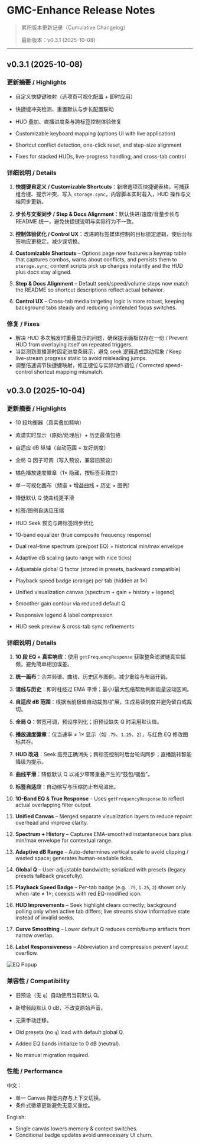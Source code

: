 # GMC-Enhance Release Notes

> 累积版本更新记录（Cumulative Changelog）
>
> 最新版本：v0.3.1  (2025-10-08)

---
## v0.3.1 (2025-10-08)

### 更新摘要 / Highlights
- 自定义快捷键映射（选项页可视化配置 + 即时应用）
- 快捷键冲突检测、重置默认与步长配置联动
- HUD 叠加、直播进度条与跨标签控制体验修复

- Customizable keyboard mapping (options UI with live application)
- Shortcut conflict detection, one-click reset, and step-size alignment
- Fixes for stacked HUDs, live-progress handling, and cross-tab control

### 详细说明 / Details
1. **快捷键自定义 / Customizable Shortcuts**：新增选项页快捷键表格，可捕获组合键、提示冲突、写入 `storage.sync`，内容脚本实时载入，HUD 操作与文档同步更新。
2. **步长与文案同步 / Step & Docs Alignment**：默认快进/速度/音量步长与 README 统一，避免快捷键说明与实际行为不一致。
3. **控制体验优化 / Control UX**：改进跨标签媒体控制的目标锁定逻辑，使后台标签响应更稳定，减少误切换。

1. **Customizable Shortcuts** – Options page now features a keymap table that captures combos, warns about conflicts, and persists them to `storage.sync`; content scripts pick up changes instantly and the HUD plus docs stay aligned.
2. **Step & Docs Alignment** – Default seek/speed/volume steps now match the README so shortcut descriptions reflect actual behavior.
3. **Control UX** – Cross-tab media targeting logic is more robust, keeping background tabs steady and reducing unintended focus switches.

### 修复 / Fixes
- 解决 HUD 多次触发时重叠显示的问题，确保提示面板仅存在一份 / Prevent HUD from overlaying itself on repeated triggers.
- 当监测到直播源时固定进度条展示，避免 seek 逻辑造成跳动假象 / Keep live-stream progress static to avoid misleading jumps.
- 调整倍速调节快捷键映射，修正键位与实际动作错位 / Corrected speed-control shortcut mapping mismatch.

## v0.3.0 (2025-10-04)

### 更新摘要 / Highlights
- 10 段均衡器（真实叠加频响）
- 双谱实时显示（原始/处理后）+ 历史最值包络
- 自适应 dB 纵轴（自动范围 + 友好刻度）
- 全局 Q 因子可调（写入预设，兼容旧预设）
- 橘色播放速度徽章（1× 隐藏，按标签页独立）
- 单一可视化画布（频谱 + 增益曲线 + 历史 + 图例）
- 降低默认 Q 使曲线更平滑
- 标签/图例自适应压缩
- HUD Seek 预览与跨标签同步优化

- 10-band equalizer (true composite frequency response)
- Dual real-time spectrum (pre/post EQ) + historical min/max envelope
- Adaptive dB scaling (auto range with nice ticks)
- Adjustable global Q factor (stored in presets, backward compatible)
- Playback speed badge (orange) per tab (hidden at 1×)
- Unified visualization canvas (spectrum + gain + history + legend)
- Smoother gain contour via reduced default Q
- Responsive legend & label compression
- HUD seek preview & cross-tab sync refinements

### 详细说明 / Details
1. **10 段 EQ + 真实响应**：使用 `getFrequencyResponse` 获取整条滤波链真实幅频，避免简单相加误差。
2. **统一画布**：合并频谱、曲线、历史区与图例，减少重绘与布局开销。
3. **谱线与历史**：即时柱经过 EMA 平滑；最小/最大包络帮助判断能量波动区间。
4. **自适应 dB 范围**：根据当前极值自动裁剪/扩展，生成易读刻度并避免留白或裁切。
5. **全局 Q**：带宽可调，预设序列化；旧预设缺失 Q 时采用默认值。
6. **播放速度徽章**：仅当速率 ≠ 1× 显示（如 `.75`、`1.25`、`2`），与红色 EQ 修改图标共存。
7. **HUD 改进**：Seek 高亮正确消失；跨标签控制时后台轮询同步；直播跳转智能降级为提示。
8. **曲线平滑**：降低默认 Q 以减少窄带重叠产生的“鼓包/锯齿”。
9. **标签自适应**：自动缩写与压缩防止布局溢出。

1. **10-Band EQ & True Response** – Uses `getFrequencyResponse` to reflect actual overlapping filter output.
2. **Unified Canvas** – Merged separate visualization layers to reduce repaint overhead and improve clarity.
3. **Spectrum + History** – Captures EMA-smoothed instantaneous bars plus min/max envelope for contextual range.
4. **Adaptive dB Range** – Auto-determines vertical scale to avoid clipping / wasted space; generates human-readable ticks.
5. **Global Q** – User-adjustable bandwidth; serialized with presets (legacy presets fallback gracefully).
6. **Playback Speed Badge** – Per-tab badge (e.g. `.75`, `1.25`, `2`) shown only when rate ≠ 1×; coexists with red EQ-modified icon.
7. **HUD Improvements** – Seek highlight clears correctly; background polling only when active tab differs; live streams show informative state instead of invalid seeks.
8. **Curve Smoothing** – Lower default Q reduces comb/bump artifacts from narrow overlap.
9. **Label Responsiveness** – Abbreviation and compression prevent layout overflow.

![EQ Popup](docs/imgs/popup-eq.png)

### 兼容性 / Compatibility
- 旧预设（无 `q`）自动使用当前默认 Q。
- 新增频段默认 0 dB，不改变原始声音。
- 无需手动迁移。

- Old presets (no `q`) load with default global Q.
- Added EQ bands initialize to 0 dB (neutral).
- No manual migration required.


### 性能 / Performance
中文：
- 单一 Canvas 降低内存与上下文切换。
- 条件式徽章更新避免无意义重绘。

English:
- Single canvas lowers memory & context switches.
- Conditional badge updates avoid unnecessary UI churn.

